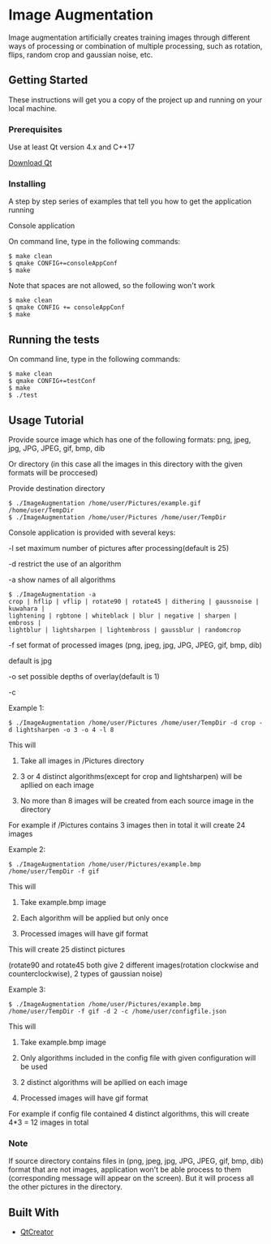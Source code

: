 # Image Augmentation

Image augmentation artificially creates training images through different ways of processing or combination of multiple processing, such as rotation, flips, random crop and gaussian noise, etc.

## Getting Started

These instructions will get you a copy of the project up and running on your local machine. 

### Prerequisites

Use at least Qt version 4.x and C++17

[Download Qt](https://www.qt.io/download)


### Installing

A step by step series of examples that tell you how to get the application running

Console application

On command line, type in the following commands:
```
$ make clean
$ qmake CONFIG+=consoleAppConf
$ make
```
Note that spaces are not allowed, so the following won't work
```
$ make clean
$ qmake CONFIG += consoleAppConf
$ make
```

## Running the tests

On command line, type in the following commands:
```
$ make clean
$ qmake CONFIG+=testConf
$ make
$ ./test
```
## Usage Tutorial
Provide source image which has one of the following formats: png, jpeg, jpg, JPG, JPEG, gif, bmp, dib

Or directory (in this case all the images in this directory with the given formats will be proccesed)

Provide destination directory
```
$ ./ImageAugmentation /home/user/Pictures/example.gif /home/user/TempDir
$ ./ImageAugmentation /home/user/Pictures /home/user/TempDir
``` 
Console application is provided with several keys:

-l <number>
set maximum number of pictures after processing(default is 25)

-d <algorithm name>
restrict the use of an algorithm

-a
show names of all algorithms
```
$ ./ImageAugmentation -a
crop | hflip | vflip | rotate90 | rotate45 | dithering | gaussnoise | kuwahara | 
lightening | rgbtone | whiteblack | blur | negative | sharpen | embross | 
lightblur | lightsharpen | lightembross | gaussblur | randomcrop

```
-f <format>
set format of processed images (png, jpeg, jpg, JPG, JPEG, gif, bmp, dib)

default is jpg

-o <number>
set possible depths of overlay(default is 1)

-c <config file path>

Example 1:
```
$ ./ImageAugmentation /home/user/Pictures /home/user/TempDir -d crop -d lightsharpen -o 3 -o 4 -l 8

```
This will

1) Take all images in /Pictures directory

2) 3 or 4 distinct algorithms(except for crop and lightsharpen) will be apllied on each image

3) No more than 8 images will be created from each source image in the directory

For example if /Pictures contains 3 images then in total it will create 24 images 

Example 2:
```
$ ./ImageAugmentation /home/user/Pictures/example.bmp /home/user/TempDir -f gif

```
This will

1) Take example.bmp image

2) Each algorithm will be applied but only once

3) Processed images will have gif format

This will create 25 distinct pictures 

(rotate90 and rotate45 both give 2 different images(rotation clockwise and counterclockwise), 2 types of gaussian noise) 

Example 3:
```
$ ./ImageAugmentation /home/user/Pictures/example.bmp /home/user/TempDir -f gif -d 2 -c /home/user/configfile.json

```
This will

1) Take example.bmp image

2) Only algorithms included in the config file with given configuration will be used
 
3) 2 distinct algorithms will be apllied on each image

4) Processed images will have gif format

For example if config file contained 4 distinct algorithms, this will create 4*3 = 12 images in total

### Note
If source directory contains files in (png, jpeg, jpg, JPG, JPEG, gif, bmp, dib) format that are not images, application won't be able process to them (corresponding message will appear on the screen). 
But it will process all the other pictures in the directory.
## Built With

* [QtCreator](https://www.qt.io/)

